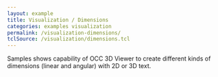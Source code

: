 ```yaml
---
layout: example
title: Visualization / Dimensions
categories: examples visualization
permalink: /visualization-dimensions/
tclSource: /visualization/dimensions.tcl
---
```


Samples shows capability of OCC 3D Viewer to create different kinds of dimensions (linear and angular) with 2D or 3D text.
